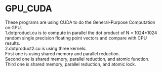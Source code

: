 # GPU_CUDA
These programs are using CUDA to do the General-Purpose Computation on GPU.  
1.dotproduct.cu is to compute in parallel the dot product of N = 1024*1024 random single precision floating point vectors and compare with
CPU results.  
2.dotproduct2.cu is using three kernels.  
First one is using shared memory and parallel reduction.  
Second one is shared memory, parallel reduction, and atomic function.  
Third one is shared memory, parallel reduction, and atomic lock.  
